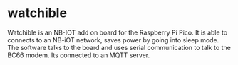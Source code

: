 # watchible
Watchible is an NB-IOT add on board for the Raspberry Pi Pico. It is able to connects to an NB-iOT network, saves power by going into sleep mode. The software talks to the board and uses serial communication to talk to the BC66 modem. Its connected to an MQTT server. 
